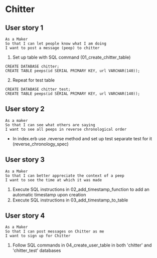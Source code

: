 # Chitter

## User story 1

```
As a Maker
So that I can let people know what I am doing  
I want to post a message (peep) to chitter
```

1. Set up table with SQL command (01_create_chitter_table)
```
CREATE DATABASE chitter;
CREATE TABLE peeps(id SERIAL PRIMARY KEY, url VARCHAR(140));
```
2. Repeat for test table
```
CREATE DATABASE chitter_test;
CREATE TABLE peeps(id SERIAL PRIMARY KEY, url VARCHAR(140));
```

## User story 2

```
As a maker
So that I can see what others are saying  
I want to see all peeps in reverse chronological order
```

- In index.erb use .reverse method and set up test separate test for it (reverse_chronology_spec)

## User story 3

```
As a Maker
So that I can better appreciate the context of a peep
I want to see the time at which it was made
```

1. Execute SQL instructions in 02_add_timestamp_function to add an automatic timestamp upon creation
2. Execute SQL instructions in 03_add_timestamp_to_table

## User story 4

```
As a Maker
So that I can post messages on Chitter as me
I want to sign up for Chitter
```

1. Follow SQL commands in 04_create_user_table in both 'chitter' and 'chitter_test' databases

